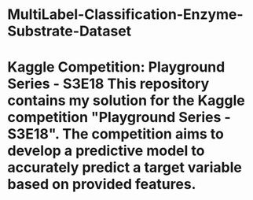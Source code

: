 # MultiLabel-Classification-Enzyme-Substrate-Dataset
# Kaggle Competition: Playground Series - S3E18  This repository contains my solution for the Kaggle competition "Playground Series - S3E18". The competition aims to develop a predictive model to accurately predict a target variable based on provided features.
